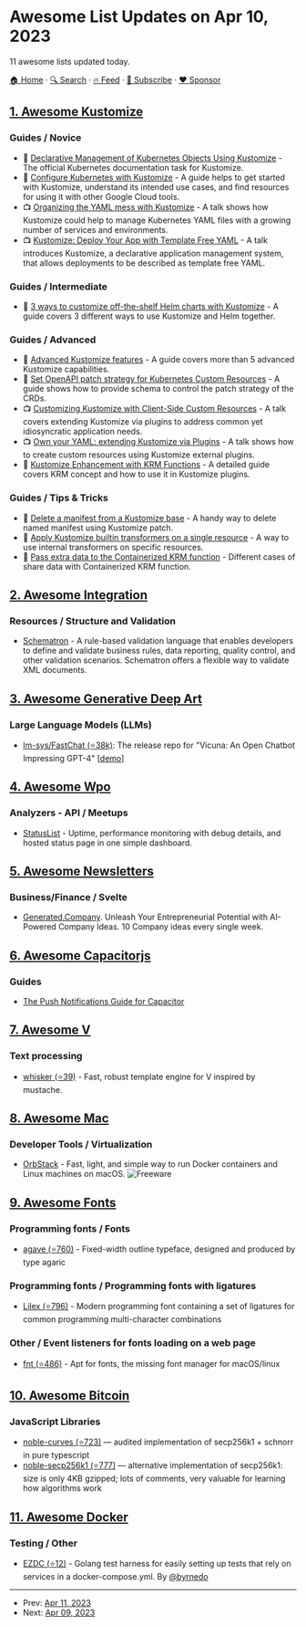 # Awesome List Updates on Apr 10, 2023

11 awesome lists updated today.

[🏠 Home](/README.md) · [🔍 Search](https://www.trackawesomelist.com/search/) · [🔥 Feed](https://www.trackawesomelist.com/rss.xml) · [📮 Subscribe](https://trackawesomelist.us17.list-manage.com/subscribe?u=d2f0117aa829c83a63ec63c2f&id=36a103854c) · [❤️  Sponsor](https://github.com/sponsors/theowenyoung)



## [1. Awesome Kustomize](/content/aabouzaid/awesome-kustomize/README.md)

### Guides / Novice

*   📰 [Declarative Management of Kubernetes Objects Using Kustomize](https://kubernetes.io/docs/tasks/manage-kubernetes-objects/kustomization/) - The official Kubernetes documentation task for Kustomize.
*   📰 [Configure Kubernetes with Kustomize](https://cloud.google.com/anthos-config-management/docs/concepts/kustomize) - A guide helps to get started with Kustomize, understand its intended use cases, and find resources for using it with other Google Cloud tools.
*   📺 [Organizing the YAML mess with Kustomize](https://www.youtube.com/watch?v=1fCAwFGX38U) - A talk shows how Kustomize could help to manage Kubernetes YAML files with a growing number of services and environments.
*   📺 [Kustomize: Deploy Your App with Template Free YAML](https://www.youtube.com/watch?v=ahMIBxufNR0) - A talk introduces Kustomize, a declarative application management system, that allows deployments to be described as template free YAML.

### Guides / Intermediate

*   📰 [3 ways to customize off-the-shelf Helm charts with Kustomize](https://tech.aabouzaid.com/2020/09/3-ways-to-customize-off-the-shelf-helm-charts-with-kustomize-kubernetes.html) - A guide covers 3 different ways to use Kustomize and Helm together.

### Guides / Advanced

*   📰 [Advanced Kustomize features](https://www.innoq.com/en/blog/advanced-kustomize-features/) - A guide covers more than 5 advanced Kustomize capabilities.
*   📰 [Set OpenAPI patch strategy for Kubernetes Custom Resources](https://tech.aabouzaid.com/2022/11/set-openapi-patch-strategy-for-kubernetes-custom-resources-kustomize.html) - A guide shows how to provide schema to control the patch strategy of the CRDs.
*   📺 [Customizing Kustomize with Client-Side Custom Resources](https://www.youtube.com/watch?v=YlFUv4F5PYc) - A talk covers extending Kustomize via plugins to address common yet idiosyncratic application needs.
*   📺 [Own your YAML: extending Kustomize via Plugins](https://www.youtube.com/watch?v=Xoh_OpLoVtI) - A talk shows how to create custom resources using Kustomize external plugins.
*   📰 [Kustomize Enhancement with KRM Functions](https://www.innoq.com/en/blog/kustomize-enhancement-with-krm-functions/) - A detailed guide covers KRM concept and how to use it in Kustomize plugins.

### Guides / Tips & Tricks

*   📰 [Delete a manifest from a Kustomize base](https://tech.aabouzaid.com/2021/05/delete-a-manifest-from-kustomize-base.html) - A handy way to delete named manifest using Kustomize patch.
*   📰 [Apply Kustomize builtin transformers on a single resource](https://tech.aabouzaid.com/2022/04/apply-kustomize-builtin-transformers-on-a-single-resource.html) - A way to use internal transformers on specific resources.
*   📰 [Pass extra data to the Containerized KRM function](https://tech.aabouzaid.com/2022/12/pass-extra-data-to-the-containerized-krm-function.html) - Different cases of share data with Containerized KRM function.

## [2. Awesome Integration](/content/stn1slv/awesome-integration/README.md)

### Resources / Structure and Validation

*   [Schematron](https://www.schematron.com) - A rule-based validation language that enables developers to define and validate business rules, data reporting, quality control, and other validation scenarios. Schematron offers a flexible way to validate XML documents.

## [3. Awesome Generative Deep Art](/content/filipecalegario/awesome-generative-deep-art/README.md)

### Large Language Models (LLMs)

*   [lm-sys/FastChat (⭐38k)](https://github.com/lm-sys/FastChat): The release repo for "Vicuna: An Open Chatbot Impressing GPT-4" \[[demo](https://chat.lmsys.org/)]

## [4. Awesome Wpo](/content/davidsonfellipe/awesome-wpo/README.md)

### Analyzers - API / Meetups

*   [StatusList](https://statuslist.app) - Uptime, performance monitoring with debug details, and hosted status page in one simple dashboard.

## [5. Awesome Newsletters](/content/zudochkin/awesome-newsletters/README.md)

### Business/Finance / Svelte

*   [Generated.Company](https://generated.company). Unleash Your Entrepreneurial Potential with AI-Powered Company Ideas. 10 Company ideas every single week.

## [6. Awesome Capacitorjs](/content/capawesome-team/awesome-capacitorjs/README.md)

### Guides

*   [The Push Notifications Guide for Capacitor](https://capawesome.io/blog/the-push-notifications-guide-for-capacitor/)

## [7. Awesome V](/content/vlang/awesome-v/README.md)

### Text processing

*   [whisker (⭐39)](https://github.com/hungrybluedev/whisker) - Fast, robust template engine for V inspired by mustache.

## [8. Awesome Mac](/content/jaywcjlove/awesome-mac/README.md)

### Developer Tools / Virtualization

*   [OrbStack](https://orbstack.dev/) - Fast, light, and simple way to run Docker containers and Linux machines on macOS. ![Freeware](https://jaywcjlove.github.io/sb/ico/min-free.svg "Freeware")

## [9. Awesome Fonts](/content/brabadu/awesome-fonts/README.md)

### Programming fonts / Fonts

*   [agave (⭐760)](https://github.com/blobject/agave) - Fixed-width outline typeface, designed and produced by type agaric

### Programming fonts / Programming fonts with ligatures

*   [Lilex (⭐796)](https://github.com/mishamyrt/Lilex) - Modern programming font containing a set of ligatures for common programming multi-character combinations

### Other / Event listeners for fonts loading on a web page

*   [fnt (⭐486)](https://github.com/alexmyczko/fnt) - Apt for fonts, the missing font manager for macOS/linux

## [10. Awesome Bitcoin](/content/igorbarinov/awesome-bitcoin/README.md)

### JavaScript Libraries

*   [noble-curves (⭐723)](https://github.com/paulmillr/noble-curves) — audited implementation of secp256k1 + schnorr in pure typescript
*   [noble-secp256k1 (⭐777)](https://github.com/paulmillr/noble-secp256k1) — alternative implementation of secp256k1: size is only 4KB gzipped; lots of comments, very valuable for learning how algorithms work

## [11. Awesome Docker](/content/veggiemonk/awesome-docker/README.md)

### Testing / Other

*   [EZDC (⭐12)](https://github.com/lynchborg/ezdc) - Golang test harness for easily setting up tests that rely on services in a docker-compose.yml. By [@byrnedo](https://github.com/byrnedo)

---

- Prev: [Apr 11, 2023](/content/2023/04/11/README.md)
- Next: [Apr 09, 2023](/content/2023/04/09/README.md)